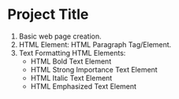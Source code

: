 # Project Title
1. Basic web page creation.
1. HTML Element: HTML Paragraph Tag/Element.
1. Text Formatting HTML Elements:
    - HTML Bold Text Element
    - HTML Strong Importance Text Element
    - HTML Italic Text Element
    - HTML Emphasized Text Element